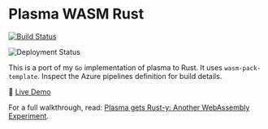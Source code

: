 # Plasma WASM Rust

[![Build Status](https://jeremylikness.visualstudio.com/PlasmaWasmRust/_apis/build/status/JeremyLikness.PlasmaWasmRust?branchName=master)](https://jeremylikness.visualstudio.com/PlasmaWasmRust/_build/latest?definitionId=12&branchName=master)

![Deployment Status](https://jeremylikness.vsrm.visualstudio.com/_apis/public/Release/badge/0761d6ee-ac22-48b2-8a85-d357b62f4a39/1/1)

This is a port of my `Go` implementation of plasma to Rust. It uses `wasm-pack-template`. Inspect the Azure pipelines definition for build details.

👀 [Live Demo](https://jlikme.z13.web.core.windows.net/wasm/PlasmaWasmRust)

For a full walkthrough, read: [Plasma gets Rust-y: Another WebAssembly Experiment](https://blog.jeremylikness.com/plasma-gets-rust-y-another-webassembly-experiment-bde6abf3061c).
